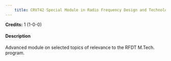 ```yaml
---
    title: CRV742 Special Module in Radio Frequency Design and Technology-I
---
```

**Credits:** 1 (1-0-0)



#### Description 
Advanced module on selected topics of relevance to the RFDT M.Tech. program.